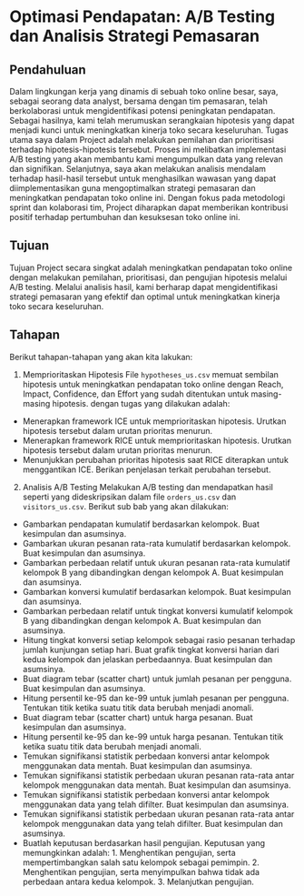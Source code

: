 # Optimasi Pendapatan: A/B Testing dan Analisis Strategi Pemasaran


## Pendahuluan
Dalam lingkungan kerja yang dinamis di sebuah toko online besar, saya, sebagai seorang data analyst, bersama dengan tim pemasaran, telah berkolaborasi untuk mengidentifikasi potensi peningkatan pendapatan. Sebagai hasilnya, kami telah merumuskan serangkaian hipotesis yang dapat menjadi kunci untuk meningkatkan kinerja toko secara keseluruhan. Tugas utama saya dalam Project adalah melakukan pemilahan dan prioritisasi terhadap hipotesis-hipotesis tersebut. Proses ini melibatkan implementasi A/B testing yang akan membantu kami mengumpulkan data yang relevan dan signifikan. Selanjutnya, saya akan melakukan analisis mendalam terhadap hasil-hasil tersebut untuk menghasilkan wawasan yang dapat diimplementasikan guna mengoptimalkan strategi pemasaran dan meningkatkan pendapatan toko online ini. Dengan fokus pada metodologi sprint dan kolaborasi tim, Project diharapkan dapat memberikan kontribusi positif terhadap pertumbuhan dan kesuksesan toko online ini.

## Tujuan
Tujuan Project secara singkat adalah meningkatkan pendapatan toko online dengan melakukan pemilahan, prioritisasi, dan pengujian hipotesis melalui A/B testing. Melalui analisis hasil, kami berharap dapat mengidentifikasi strategi pemasaran yang efektif dan optimal untuk meningkatkan kinerja toko secara keseluruhan.

## Tahapan
Berikut tahapan-tahapan yang akan kita lakukan:

1. Memprioritaskan Hipotesis
File `hypotheses_us.csv` memuat sembilan hipotesis untuk meningkatkan pendapatan toko online dengan Reach, Impact, Confidence, dan Effort yang sudah ditentukan untuk masing-masing hipotesis.
dengan tugas yang dilakukan adalah:
- Menerapkan framework ICE untuk memprioritaskan hipotesis. Urutkan hipotesis tersebut dalam urutan prioritas menurun.
- Menerapkan framework RICE untuk memprioritaskan hipotesis. Urutkan hipotesis tersebut dalam urutan prioritas menurun.
- Menunjukkan perubahan prioritas hipotesis saat RICE diterapkan untuk menggantikan ICE. Berikan penjelasan terkait perubahan tersebut.

2. Analisis A/B Testing
Melakukan A/B testing dan mendapatkan hasil seperti yang dideskripsikan dalam file `orders_us.csv` dan `visitors_us.csv`. Berikut sub bab yang akan dilakukan:

- Gambarkan pendapatan kumulatif berdasarkan kelompok. Buat kesimpulan dan asumsinya.
- Gambarkan ukuran pesanan rata-rata kumulatif berdasarkan kelompok. Buat kesimpulan dan asumsinya.
- Gambarkan perbedaan relatif untuk ukuran pesanan rata-rata kumulatif kelompok B yang dibandingkan dengan kelompok A. Buat kesimpulan dan asumsinya.
- Gambarkan konversi kumulatif berdasarkan kelompok. Buat kesimpulan dan asumsinya.
- Gambarkan perbedaan relatif untuk tingkat konversi kumulatif kelompok B yang dibandingkan dengan kelompok A. Buat kesimpulan dan asumsinya.
- Hitung tingkat konversi setiap kelompok sebagai rasio pesanan terhadap jumlah kunjungan setiap hari. Buat grafik tingkat konversi harian dari kedua kelompok dan jelaskan perbedaannya. Buat kesimpulan dan asumsinya.
- Buat diagram tebar (scatter chart) untuk jumlah pesanan per pengguna. Buat kesimpulan dan asumsinya.
- Hitung persentil ke-95 dan ke-99 untuk jumlah pesanan per pengguna. Tentukan titik ketika suatu titik data berubah menjadi anomali.
- Buat diagram tebar (scatter chart) untuk harga pesanan. Buat kesimpulan dan asumsinya.
- Hitung persentil ke-95 dan ke-99 untuk harga pesanan. Tentukan titik ketika suatu titik data berubah menjadi anomali.
- Temukan signifikansi statistik perbedaan konversi antar kelompok menggunakan data mentah. Buat kesimpulan dan asumsinya.
- Temukan signifikansi statistik perbedaan ukuran pesanan rata-rata antar kelompok menggunakan data mentah. Buat kesimpulan dan asumsinya.
- Temukan signifikansi statistik perbedaan konversi antar kelompok menggunakan data yang telah difilter. Buat kesimpulan dan asumsinya.
- Temukan signifikansi statistik perbedaan ukuran pesanan rata-rata antar kelompok menggunakan data yang telah difilter. Buat kesimpulan dan asumsinya.
- Buatlah keputusan berdasarkan hasil pengujian. Keputusan yang memungkinkan adalah: 1. Menghentikan pengujian, serta mempertimbangkan salah satu kelompok sebagai pemimpin. 2. Menghentikan pengujian, serta menyimpulkan bahwa tidak ada perbedaan antara kedua kelompok. 3. Melanjutkan pengujian.
 
